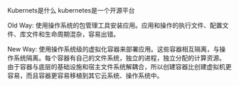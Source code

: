 Kubernets是什么
kubernetes是一个开源平台

Old Way:
使用操作系统的包管理工具安装应用。应用和操作的执行文件、配置文件、库文件和生命周期混杂，容易出错。

New Way:
使用操作系统级的虚拟化容器来部署应用。这些容器相互隔离，与操作系统隔离。每个容器有自己的文件系统，独立的进程，独立分配的计算资源。
由于容器与底层的基础设施和宿主文件系统解耦合，所以创建容器比创建虚拟机更容易，而且容器更容易移植到其它云系统、操作系统中。
